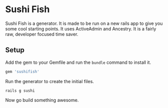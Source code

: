 # Sushi Fish

Sushi Fish is a generator. It is made to be run on a new rails app to give you some cool starting points. It uses ActiveAdmin and Ancestry. It is a fairly raw, developer focused time saver.


## Setup

Add the gem to your Gemfile and run the `bundle` command to install it.

```ruby
gem 'sushifish'
```

Run the generator to create the initial files.

```
rails g sushi
```

Now go build something awesome. 

